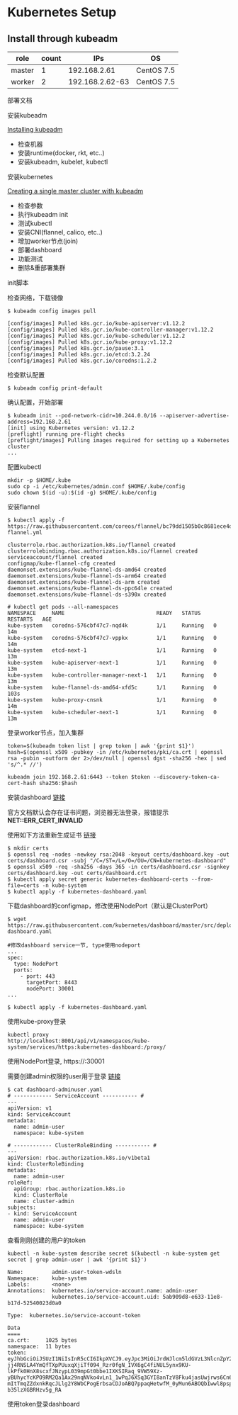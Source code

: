 # Kubernetes Setup

## Install through kubeadm

| role | count | IPs | OS |
|---|---|---|---|
| master | 1 | 192.168.2.61 | CentOS 7.5 |
| worker | 2 | 192.168.2.62-63 | CentOS 7.5 |


部署文档

安装kubeadm

[Installing kubeadm](https://kubernetes.io/docs/setup/independent/install-kubeadm/)

+ 检查机器
+ 安装runtime(docker, rkt, etc..)
+ 安装kubeadm, kubelet, kubectl

安装kubernetes

[Creating a single master cluster with kubeadm](https://kubernetes.io/docs/setup/independent/create-cluster-kubeadm/)

+ 检查参数
+ 执行kubeadm init
+ 测试kubectl
+ 安装CNI(flannel, calico, etc..)
+ 增加worker节点(join)
+ 部署dashboard
+ 功能测试
+ 删除&重部署集群

init脚本

检查网络，下载镜像

```
$ kubeadm config images pull

[config/images] Pulled k8s.gcr.io/kube-apiserver:v1.12.2
[config/images] Pulled k8s.gcr.io/kube-controller-manager:v1.12.2
[config/images] Pulled k8s.gcr.io/kube-scheduler:v1.12.2
[config/images] Pulled k8s.gcr.io/kube-proxy:v1.12.2
[config/images] Pulled k8s.gcr.io/pause:3.1
[config/images] Pulled k8s.gcr.io/etcd:3.2.24
[config/images] Pulled k8s.gcr.io/coredns:1.2.2
```

检查默认配置

```
$ kubeadm config print-default
```

确认配置，开始部署

```
$ kubeadm init --pod-network-cidr=10.244.0.0/16 --apiserver-advertise-address=192.168.2.61
[init] using Kubernetes version: v1.12.2
[preflight] running pre-flight checks
[preflight/images] Pulling images required for setting up a Kubernetes cluster
...
```
配置kubectl

```
mkdir -p $HOME/.kube
sudo cp -i /etc/kubernetes/admin.conf $HOME/.kube/config
sudo chown $(id -u):$(id -g) $HOME/.kube/config
```

安装flannel

```
$ kubectl apply -f https://raw.githubusercontent.com/coreos/flannel/bc79dd1505b0c8681ece4de4c0d86c5cd2643275/Documentation/kube-flannel.yml

clusterrole.rbac.authorization.k8s.io/flannel created
clusterrolebinding.rbac.authorization.k8s.io/flannel created
serviceaccount/flannel created
configmap/kube-flannel-cfg created
daemonset.extensions/kube-flannel-ds-amd64 created
daemonset.extensions/kube-flannel-ds-arm64 created
daemonset.extensions/kube-flannel-ds-arm created
daemonset.extensions/kube-flannel-ds-ppc64le created
daemonset.extensions/kube-flannel-ds-s390x created

# kubectl get pods --all-namespaces
NAMESPACE     NAME                             READY   STATUS    RESTARTS   AGE
kube-system   coredns-576cbf47c7-nqd4k         1/1     Running   0          14m
kube-system   coredns-576cbf47c7-vppkx         1/1     Running   0          14m
kube-system   etcd-next-1                      1/1     Running   0          13m
kube-system   kube-apiserver-next-1            1/1     Running   0          13m
kube-system   kube-controller-manager-next-1   1/1     Running   0          13m
kube-system   kube-flannel-ds-amd64-xfd5c      1/1     Running   0          103s
kube-system   kube-proxy-cnsnk                 1/1     Running   0          14m
kube-system   kube-scheduler-next-1            1/1     Running   0          13m
```

登录worker节点，加入集群

```
token=$(kubeadm token list | grep token | awk '{print $1}')
hash=$(openssl x509 -pubkey -in /etc/kubernetes/pki/ca.crt | openssl rsa -pubin -outform der 2>/dev/null | openssl dgst -sha256 -hex | sed 's/^.* //')

kubeadm join 192.168.2.61:6443 --token $token --discovery-token-ca-cert-hash sha256:$hash
```

安装dashboard [链接](https://github.com/kubernetes/dashboard)

官方文档默认会存在证书问题，浏览器无法登录，报错提示**NET::ERR_CERT_INVALID**

使用如下方法重新生成证书 [链接](https://github.com/kubernetes/dashboard/issues/2954)

```
$ mkdir certs
$ openssl req -nodes -newkey rsa:2048 -keyout certs/dashboard.key -out certs/dashboard.csr -subj "/C=/ST=/L=/O=/OU=/CN=kubernetes-dashboard"
$ openssl x509 -req -sha256 -days 365 -in certs/dashboard.csr -signkey certs/dashboard.key -out certs/dashboard.crt
$ kubectl apply secret generic kubernetes-dashboard-certs --from-file=certs -n kube-system
$ kubectl apply -f kubernetes-dashboard.yaml
```

下载dashboard的configmap，修改使用NodePort（默认是ClusterPort）

```
$ wget https://raw.githubusercontent.com/kubernetes/dashboard/master/src/deploy/recommended/kubernetes-dashboard.yaml

#修改dashboard service一节, type使用nodeport
...
spec:
  type: NodePort
  ports:
    - port: 443
      targetPort: 8443
      nodePort: 30001
...

$ kubectl apply -f kubernetes-dashboard.yaml
```

使用kube-proxy登录

```
kubectl proxy
http://localhost:8001/api/v1/namespaces/kube-system/services/https:kubernetes-dashboard:/proxy/
```

使用NodePort登录, https://<host-ip>:30001

需要创建admin权限的user用于登录 [链接](https://github.com/kubernetes/dashboard/wiki/Creating-sample-user)

```
$ cat dashboard-adminuser.yaml
# ------------ ServiceAccount ----------- #
---
apiVersion: v1
kind: ServiceAccount
metadata:
  name: admin-user
  namespace: kube-system

# ------------ ClusterRoleBinding ----------- #
---
apiVersion: rbac.authorization.k8s.io/v1beta1
kind: ClusterRoleBinding
metadata:
  name: admin-user
roleRef:
  apiGroup: rbac.authorization.k8s.io
  kind: ClusterRole
  name: cluster-admin
subjects:
- kind: ServiceAccount
  name: admin-user
  namespace: kube-system
```

查看刚刚创建的用户的token

```
kubectl -n kube-system describe secret $(kubectl -n kube-system get secret | grep admin-user | awk '{print $1}')

Name:         admin-user-token-wdsln
Namespace:    kube-system
Labels:       <none>
Annotations:  kubernetes.io/service-account.name: admin-user
              kubernetes.io/service-account.uid: 5ab909d8-e633-11e8-b17d-52540023d0a0

Type:  kubernetes.io/service-account-token

Data
====
ca.crt:     1025 bytes
namespace:  11 bytes
token:      eyJhbGciOiJSUzI1NiIsInR5cCI6IkpXVCJ9.eyJpc3MiOiJrdWJlcm5ldGVzL3NlcnZpY2VhY2NvdW50Iiwia3ViZXJuZXRlcy5pby9zZXJ2aWNlYWNjb3VudC9uYW1lc3BhY2UiOiJrdWJlLXN5c3RlbSIsImt1YmVybmV0ZXMuaW8vc2VydmljZWFjY291bnQvc2VjcmV0Lm5hbWUiOiJhZG1pbi11c2VyLXRva2VuLTZnbDZsIiwia3ViZXJuZXRlcy5pby9zZXJ2aWNlYWNjb3VudC9zZXJ2aWNlLWFjY291bnQubmFtZSI6ImFkbWluLXVzZXIiLCJrdWJlcm5ldGVzLmlvL3NlcnZpY2VhY2NvdW50L3NlcnZpY2UtYWNjb3VudC51aWQiOiJiMTZhZmJhOS1kZmVjLTExZTctYmJiOS05MDFiMGU1MzI1MTYiLCJzdWIiOiJzeXN0ZW06c2VydmljZWFjY291bnQ6a3ViZS1zeXN0ZW06YWRtaW4tdXNlciJ9.M70CU3lbu3PP4OjhFms8PVL5pQKj-jj4RNSLA4YmQfTXpPUuxqXjiTf094_Rzr0fgN_IVX6gC4fiNUL5ynx9KU-lkPfk0HnX8scxfJNzypL039mpGt0bbe1IXKSIRaq_9VW59Xz-yBUhycYcKPO9RM2Qa1Ax29nqNVko4vLn1_1wPqJ6XSq3GYI8anTzV8Fku4jasUwjrws6Cn6_sPEGmL54sq5R4Z5afUtv-mItTmqZZdxnkRqcJLlg2Y8WbCPogErbsaCDJoABQ7ppaqHetwfM_0yMun6ABOQbIwwl8pspJhpplKwyo700OSpvTT9zlBsu-b35lzXGBRHzv5g_RA
```

使用token登录dashboard


